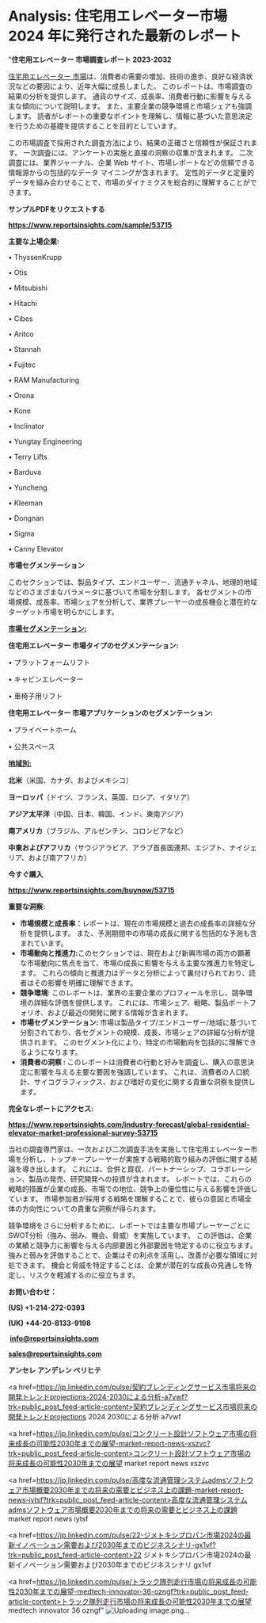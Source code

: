 # Analysis: 住宅用エレベーター市場 2024 年に発行された最新のレポート

"<strong>住宅用エレベーター 市場調査レポート 2023-2032</strong>

<a href=https://www.reportsinsights.com/sample/53715>住宅用エレベーター 市場</a>は、消費者の需要の増加、技術の進歩、良好な経済状況などの要因により、近年大幅に成長しました。 このレポートは、市場調査の結果の分析を提供します。 通貨のサイズ、成長率、消費者行動に影響を与える主な傾向について説明します。 また、主要企業の競争環境と市場シェアも強調します。 読者がレポートの重要なポイントを理解し、情報に基づいた意思決定を行うための基礎を提供することを目的としています。

この市場調査で採用された調査方法により、結果の正確さと信頼性が保証されます。 一次調査には、アンケートの実施と直接の洞察の収集が含まれます。 二次調査には、業界ジャーナル、企業 Web サイト、市場レポートなどの信頼できる情報源からの包括的なデータ マイニングが含まれます。 定性的データと定量的データを組み合わせることで、市場のダイナミクスを総合的に理解することができます。

<strong><b>サンプルPDFをリクエストする</b></strong>

<a href=https://www.reportsinsights.com/sample/53715><strong><u>https://www.reportsinsights.com/sample/53715</u></strong></a>

<strong>主要な上場企業:</strong>

• ThyssenKrupp

• Otis

• Mitsubishi

• Hitachi

• Cibes

• Aritco

• Stannah

• Fujitec

• RAM Manufacturing

• Orona

• Kone

• Inclinator

• Yungtay Engineering

• Terry Lifts

• Barduva

• Yuncheng

• Kleeman

• Dongnan

• Sigma

• Canny Elevator

<strong>市場セグメンテーション</strong>

このセクションでは、製品タイプ、エンドユーザー、流通チャネル、地理的地域などのさまざまなパラメータに基づいて市場を分割します。 各セグメントの市場規模、成長率、市場シェアを分析して、業界プレーヤーの成長機会と潜在的なターゲット市場を明らかにします。

<strong><u>市場セグメンテーション</u></strong><strong><u>:</u></strong>

<strong>住宅用エレベーター 市場タイプのセグメンテーション:</strong>

• プラットフォームリフト

• キャビンエレベーター

• 車椅子用リフト

<strong>住宅用エレベーター 市場アプリケーションのセグメンテーション:</strong>

• プライベートホーム

• 公共スペース

<strong><u>地域別</u></strong><strong><u>:</u></strong>

<strong>北米</strong>（米国、カナダ、およびメキシコ）

<strong>ヨーロッパ</strong>（ドイツ、フランス、英国、ロシア、イタリア）

<strong>アジア太平洋</strong>（中国、日本、韓国、インド、東南アジア）

<strong>南アメリカ</strong>（ブラジル、アルゼンチン、コロンビアなど）

<strong>中東およびアフリカ</strong>（サウジアラビア、アラブ首長国連邦、エジプト、ナイジェリア、および南アフリカ）

<strong>今すぐ購入</strong>

<a href=https://www.reportsinsights.com/buynow/53715><strong><u>https://www.reportsinsights.com/buynow/53715</u></strong></a>

<strong>重要な洞察:</strong>
<ul>
  <li><strong>市場規模と成長率：</strong>レポートは、現在の市場規模と過去の成長率の詳細な分析を提供します。 また、予測期間中の市場の成長に関する包括的な予測も含まれています。</li>
  <li><strong>市場動向と推進力:</strong>このセクションでは、現在および新興市場の両方の顕著な市場動向に焦点を当て、市場の成長に影響を与える主要な推進力を特定します。 これらの傾向と推進力はデータと分析によって裏付けられており、読者はその影響を明確に理解できます。</li>
  <li><strong>競争環境</strong>: このレポートは、業界の主要企業のプロフィールを示し、競争環境の詳細な評価を提供します。 これには、市場シェア、戦略、製品ポートフォリオ、および最近の開発に関する情報が含まれます。</li>
  <li><strong>市場セグメンテーション: </strong>市場は製品タイプ/エンドユーザー/地域に基づいて分割されており、各セグメントの規模、成長、市場シェアの詳細な分析が提供されます。 このセグメント化により、特定の市場動向を包括的に理解できるようになります。</li>
  <li><strong>消費者の洞察 : </strong>このレポートは消費者の行動と好みを調査し、購入の意思決定に影響を与える主要な要因を強調しています。 これは、消費者の人口統計、サイコグラフィックス、および嗜好の変化に関する貴重な洞察を提供します。</li>
</ul>
<strong>完全なレポートにアクセス:</strong>

<a href=https://www.reportsinsights.com/industry-forecast/global-residential-elevator-market-professional-survey-53715><strong><u><b>https://www.reportsinsights.com/industry-forecast/global-residential-elevator-market-professional-survey-53715</b></u></strong></a>

当社の調査専門家は、一次および二次調査手法を実施して住宅用エレベーター市場を分析し、トップキープレーヤーが実施する戦略的取り組みの評価に関する結論を導き出します。 これには、合併と買収、パートナーシップ、コラボレーション、製品の発売、研究開発への投資が含まれます。 レポートでは、これらの戦略的措置が企業の成長、市場での地位、競争上の優位性に与える影響を評価しています。 市場参加者が採用する戦略を理解することで、彼らの意図と市場全体の方向性についての貴重な洞察が得られます。

競争環境をさらに分析するために、レポートでは主要な市場プレーヤーごとにSWOT分析（強み、弱み、機会、脅威）を実施しています。 この評価は、企業の業績と競争力に影響を与える内部要因と外部要因を特定するのに役立ちます。 強みと弱みを評価することで、企業はその利点を活用し、改善が必要な領域に対処できます。 機会と脅威を特定することは、企業が潜在的な成長の見通しを特定し、リスクを軽減するのに役立ちます。

<strong>お問い合わせ：</strong>

<strong>(US) +1-214-272-0393</strong>

<strong>(UK) +44-20-8133-9198</strong>

<strong> </strong><a href=info@reportsinsights.com><strong><u>info@reportsinsights.com</u></strong></a>

<a href=sales@reportsinsights.com><strong><u>sales@reportsinsights.com</u></strong></a>

<strong>アンセレ アンデレン ベリヒテ</strong>

<a href=https://jp.linkedin.com/pulse/契約ブレンディングサービス市場将来の開発トレンドprojections-2024-2030による分析-a7vwf?trk=public_post_feed-article-content>契約ブレンディングサービス市場将来の開発トレンドprojections 2024 2030による分析 a7vwf</a>

<a href=https://jp.linkedin.com/pulse/コンクリート設計ソフトウェア市場の将来成長の可能性2030年までの展望-market-report-news-xszvc?trk=public_post_feed-article-content>コンクリート設計ソフトウェア市場の将来成長の可能性2030年までの展望 market report news xszvc</a>

<a href=https://jp.linkedin.com/pulse/高度な流通管理システムadmsソフトウェア市場概要2030年までの将来の需要とビジネス上の課題-market-report-news-iytsf?trk=public_post_feed-article-content>高度な流通管理システムadmsソフトウェア市場概要2030年までの将来の需要とビジネス上の課題 market report news iytsf</a>

<a href=https://jp.linkedin.com/pulse/22-ジメトキシプロパン市場2024の最新イノベーション需要および2030年までのビジネスシナリ-gx1vf?trk=public_post_feed-article-content>22 ジメトキシプロパン市場2024の最新イノベーション需要および2030年までのビジネスシナリ gx1vf</a>

<a href=https://jp.linkedin.com/pulse/トラック隊列走行市場の将来成長の可能性2030年までの展望-medtech-innovator-36-ozngf?trk=public_post_feed-article-content>トラック隊列走行市場の将来成長の可能性2030年までの展望 medtech innovator 36 ozngf</a>"
![Uploading image.png…]()
